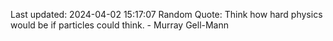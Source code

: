 Last updated: 2024-04-02 15:17:07
Random Quote: Think how hard physics would be if particles could think. - Murray Gell-Mann